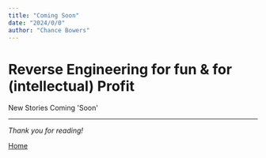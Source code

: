 ```yaml
---
title: "Coming Soon"
date: "2024/0/0"
author: "Chance Bowers"
---
```


# Reverse Engineering for fun & for (intellectual) Profit

New Stories Coming 'Soon'

---

*Thank you for reading!*


[Home](https://glitchingrality.github.io)
